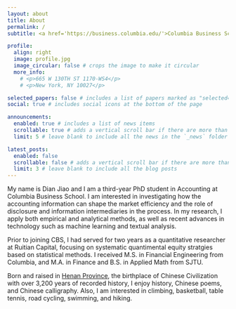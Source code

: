 ```yaml
---
layout: about
title: About
permalink: /
subtitle: <a href='https://business.columbia.edu/'>Columbia Business School</a>

profile:
  align: right
  image: profile.jpg
  image_circular: false # crops the image to make it circular
  more_info: 
    # <p>665 W 130TH ST 1170-WS4</p>
    # <p>New York, NY 10027</p>

selected_papers: false # includes a list of papers marked as "selected={true}"
social: true # includes social icons at the bottom of the page

announcements:
  enabled: true # includes a list of news items
  scrollable: true # adds a vertical scroll bar if there are more than 3 news items
  limit: 5 # leave blank to include all the news in the `_news` folder

latest_posts:
  enabled: false
  scrollable: false # adds a vertical scroll bar if there are more than 3 new posts items
  limit: 3 # leave blank to include all the blog posts
---
```


My name is Dian Jiao and I am a third-year PhD student in Accounting at Columbia Business School. I am interested in investigating how the accounting information can shape the market efficiency and the role of disclosure and information intermediaries in the process. In my research, I apply both empirical and analytical methods, as well as recent advances in technology such as machine learning and textual analysis. 

Prior to joining CBS, I had served for two years as a quantitative researcher at Ruitian Capital, focusing on systematic quantimental equity stratgies based on statistical methods. I received M.S. in Financial Engineering from Columbia, and M.A. in Finance and B.S. in Applied Math from SJTU. 

Born and raised in <a href="https://en.wikipedia.org/wiki/Henan">Henan Province</a>, the birthplace of Chinese Civilization with over 3,200 years of recorded history, I enjoy history, Chinese poems, and Chinese calligraphy. Also, I am interested in climbing, basketball, table tennis, road cycling, swimming, and hiking. 


<!-- Write your biography here. Tell the world about yourself. Link to your favorite [subreddit](http://reddit.com). You can put a picture in, too. The code is already in, just name your picture `prof_pic.jpg` and put it in the `img/` folder.

Put your address / P.O. box / other info right below your picture. You can also disable any of these elements by editing `profile` property of the YAML header of your `_pages/about.md`. Edit `_bibliography/papers.bib` and Jekyll will render your [publications page](/al-folio/publications/) automatically.

Link to your social media connections, too. This theme is set up to use [Font Awesome icons](https://fontawesome.com/) and [Academicons](https://jpswalsh.github.io/academicons/), like the ones below. Add your Facebook, Twitter, LinkedIn, Google Scholar, or just disable all of them. -->

